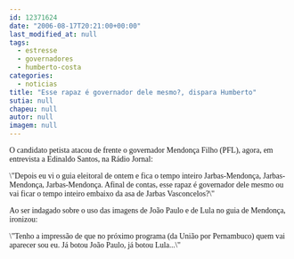 ```yaml
---
id: 12371624
date: "2006-08-17T20:21:00+00:00"
last_modified_at: null
tags:
  - estresse
  - governadores
  - humberto-costa
categories:
  - noticias
title: "Esse rapaz é governador dele mesmo?, dispara Humberto"
sutia: null
chapeu: null
autor: null
imagem: null
---
```

<p><P><FONT face=Verdana>O candidato petista atacou de frente o governador Mendonça Filho (PFL), agora, em entrevista a Edinaldo Santos, na Rádio Jornal:</FONT></P></p>
<p><P><FONT face=Verdana>\"Depois eu vi o guia eleitoral de ontem e fica o tempo inteiro Jarbas-Mendonça, Jarbas-Mendonça, Jarbas-Mendonça. Afinal de contas, esse rapaz é governador dele mesmo ou vai ficar o tempo inteiro embaixo da asa de Jarbas Vasconcelos?\"</FONT></P></p>
<p><P><FONT face=Verdana>Ao ser indagado sobre o uso das imagens de João Paulo e de Lula no guia de Mendonça, ironizou:</FONT></P></p>
<p><P><FONT face=Verdana>\"Tenho a impressão de que no próximo programa (da União por Pernambuco) quem vai aparecer sou eu. Já botou João Paulo, já botou Lula...\"</FONT></P> </p>
